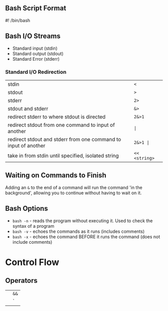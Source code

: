 ## Bash Script Format
\#! /bin/bash

## Bash I/O Streams
- Standard input (stdin) 
- Standard output (stdout)
- Standard Error  (stderr)

### Standard I/O Redirection
|  |  |
| -- | -- |
| stdin | `<` |
| stdout | `>` |
| stderr | `2>` |
| stdout and stderr | `&>` |
| redirect stderr to where stdout is directed | `2&>1` |
| redirect stdout from one command to input of another | `\|` |
| redirect stdout and stderr from one command to input of another | `2&>1 \|` |
| take in from stdin until specified, isolated string | `<< <string>` |

## Waiting on Commands to Finish
Adding an `&` to the end of a command will run the command 'in the background',
allowing you to continue without having to wait on it.

## Bash Options
- `bash -n` - reads the program without executing it. Used to check the syntax of a program
- `bash -v` - echoes the commands as it runs (includes comments)
- `bash -x` - echoes the command BEFORE it runs the command (does not include comments)


# Control Flow

## Operators
|  |  |
| -- | -- |
|  | `&&` |
|  | `||` |
